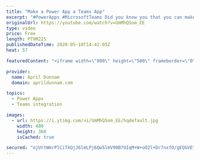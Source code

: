 ```yaml
---
title: "Make a Power App a Teams App"
excerpt: "#PowerApps #MicrosoftTeams Did you know you that you can make any Power App a Teams app?  With more and more organizations using Microsoft Teams for their day to day operations it's important to figure out how to integrate your business apps into the platform.  I'll show three different ways to incorporate"
originalUrl: https://youtube.com/watch?v=UmMhQSom_EE
type: video
price: Free
length: PT9M22S
publishedDateTime: 2020-05-18T14:42:05Z
heat: 57

featuredContent: "<iframe width=\"800\" height=\"500\" frameborder=\"0\" src=\"https://www.youtube.com/embed/UmMhQSom_EE\" allow=\"accelerometer; autoplay; encrypted-media; gyroscope; picture-in-picture\" allowfullscreen></iframe>"

provider:
  name: April Dunnam
  domain: aprildunnam.com

topics:
  - Power Apps
  - Teams integration

images:
  - url: https://i.ytimg.com/vi/UmMhQSom_EE/hqdefault.jpg
    width: 480
    height: 360
    isCached: true

secured: "ojUttWmrPlCiTkQjJ6lmLPj6Qw5lmV90B7UIqM+W+oO2l+Dr7nxfO/gEQGVEt3VCU070DnZ5XVMEsa4jtPi27kUAC2bHw8QZAigvjIuO2B2ze8057DjyPUc2pvNfCdDgJD99to/n69XVST+avX/UC2ynQ3yZ4OnKmSlfKb0fnxCYrIo93WENg1T3N2ADBILOxIqGf5ZZa/0wn5DT9fKjVhrWDJ3aiuz4C5w3xLnWSFi95/+Htn1eSi8TNZPSJBuB/BAosx9eRfZv/AD2k1eayDKBQ0AfHmA+VcVllksHB1CSmspIDz1KWSjv8gngDk3jRKBqcJs+KMq2es+KJZo3ALQ7pkvSaBwx/4q1JJBBly8/jHfT9fXWP3lVThtH68XYuRizrM7oCWnBs5TdRKxurblgMIuHsbprb2auRRn5wdU=;iRRL+gKo7JLWLum+Eu6HaQ=="
---
```



